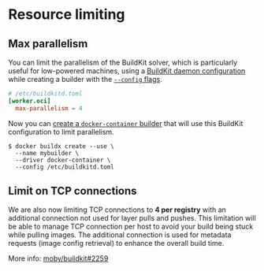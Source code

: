 # Resource limiting

## Max parallelism

You can limit the parallelism of the BuildKit solver, which is particularly useful
for low-powered machines, using a [BuildKit daemon configuration](https://github.com/moby/buildkit/blob/master/docs/buildkitd.toml.md)
while creating a builder with the [`--config` flags](https://docs.docker.com/engine/reference/commandline/buildx_create/#config).

```toml
# /etc/buildkitd.toml
[worker.oci]
  max-parallelism = 4
```

Now you can [create a `docker-container` builder](https://docs.docker.com/engine/reference/commandline/buildx_create/)
that will use this BuildKit configuration to limit parallelism.

```console
$ docker buildx create --use \
  --name mybuilder \
  --driver docker-container \
  --config /etc/buildkitd.toml
```

## Limit on TCP connections

We are also now limiting TCP connections to **4 per registry** with an additional
connection not used for layer pulls and pushes. This limitation will be able to
manage TCP connection per host to avoid your build being stuck while pulling
images. The additional connection is used for metadata requests
(image config retrieval) to enhance the overall build time.

More info: [moby/buildkit#2259](https://github.com/moby/buildkit/pull/2259)

